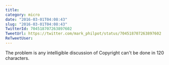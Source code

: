 ```yaml
---
title: 
category: micro
date: "2016-03-01T04:08:43"
slug: "2016-03-01T04:08:43"
TwitterId: 704518707263897602
TweetUrl: https://twitter.com/mark_philpot/status/704518707263897602
ReTweetUser: 
---
```


The problem is any intelligible discussion of Copyright can't be done in 120 characters.